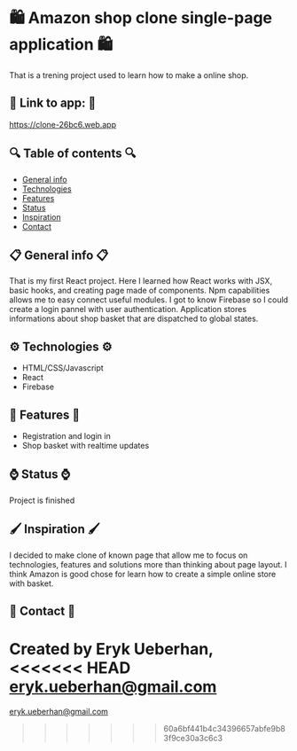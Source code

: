 # 🛍 Amazon shop clone single-page application 🛍 
That is a trening project used to learn how to make a online shop.

## 💢 Link to app: 💢
https://clone-26bc6.web.app

## 🔍 Table of contents 🔍
* [General info](#general-info)
* [Technologies](#technologies)
* [Features](#features)
* [Status](#status)
* [Inspiration](#inspiration)
* [Contact](#contact)


## 📋 General info 📋
That is my first React project. Here I learned how React works with JSX, basic hooks, and creating page made of components.
Npm capabilities allows me to easy connect useful modules. I got to know Firebase so I could create a login pannel with user authentication.
Application stores informations about shop basket that are dispatched to global states.

## ⚙️ Technologies ⚙️
* HTML/CSS/Javascript
* React
* Firebase

## 🚀 Features 🚀
* Registration and login in
* Shop basket with realtime updates

## ⌚️ Status ⌚️
Project is finished

## 🖌 Inspiration 🖌
I decided to make clone of known page that allow me to focus on technologies, 
features and solutions more than thinking about page layout.
I think Amazon is good chose for learn how to create a simple online store with basket.

## 📧 Contact 📧
Created by Eryk Ueberhan,
<<<<<<< HEAD
eryk.ueberhan@gmail.com
=======
eryk.ueberhan@gmail.com
>>>>>>> 60a6bf441b4c34396657abfe9b83f9ce30a3c6c3
